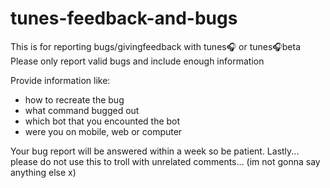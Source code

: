 # tunes-feedback-and-bugs
This is for reporting bugs/givingfeedback with tunes🎧 or tunes🎧beta
Please only report valid bugs and include enough information

Provide information like: 
- how to recreate the bug 
- what command bugged out
- which bot that you encounted the bot
- were you on mobile, web or computer

Your bug report will be answered within a week so be patient.
Lastly... please do not use this to troll with unrelated comments... (im not gonna say anything else x)
